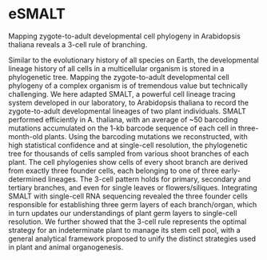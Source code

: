 # eSMALT

Mapping zygote-to-adult developmental cell phylogeny in Arabidopsis thaliana reveals a 3-cell rule of branching.

Similar to the evolutionary history of all species on Earth, the developmental lineage history of all cells in a multicellular organism is stored in a phylogenetic tree.  Mapping the zygote-to-adult developmental cell phylogeny of a complex organism is of tremendous value but technically challenging.  We here adapted SMALT, a powerful cell lineage tracing system developed in our laboratory, to Arabidopsis thaliana to record the zygote-to-adult developmental lineages of two plant individuals.  SMALT performed efficiently in A. thaliana, with an average of ~50 barcoding mutations accumulated on the 1-kb barcode sequence of each cell in three-month-old plants.  Using the barcoding mutations we reconstructed, with high statistical confidence and at single-cell resolution, the phylogenetic tree for thousands of cells sampled from various shoot branches of each plant.  The cell phylogenies show cells of every shoot branch are derived from exactly three founder cells, each belonging to one of three early-determined lineages.  The 3-cell pattern holds for primary, secondary and tertiary branches, and even for single leaves or flowers/siliques.  Integrating SMALT with single-cell RNA sequencing revealed the three founder cells responsible for establishing three germ layers of each branch/organ, which in turn updates our understandings of plant germ layers to single-cell resolution.  We further showed that the 3-cell rule represents the optimal strategy for an indeterminate plant to manage its stem cell pool, with a general analytical framework proposed to unify the distinct strategies used in plant and animal organogenesis.
